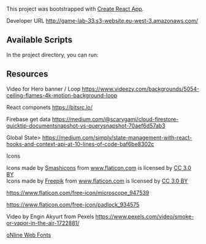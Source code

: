 This project was bootstrapped with [Create React App](https://github.com/facebook/create-react-app).

Developer URL
http://game-lab-33.s3-website.eu-west-3.amazonaws.com/


## Available Scripts

In the project directory, you can run:



## Resources

Video for Hero banner / Loop
https://www.videezy.com/backgrounds/5054-ceiling-flames-4k-motion-background-loop


React componets
https://bitsrc.io/

Firebase get data 
https://medium.com/@scarygami/cloud-firestore-quicktip-documentsnapshot-vs-querysnapshot-70aef6d57ab3

Global State> 
https://medium.com/simply/state-management-with-react-hooks-and-context-api-at-10-lines-of-code-baf6be8302c



Icons
<div>Icons made by <a href="https://www.flaticon.com/authors/smashicons" title="Smashicons">Smashicons</a> from <a href="https://www.flaticon.com/" 			    title="Flaticon">www.flaticon.com</a> is licensed by <a href="http://creativecommons.org/licenses/by/3.0/" 			    title="Creative Commons BY 3.0" target="_blank">CC 3.0 BY</a></div>


<div>Icons made by <a href="https://www.freepik.com/" title="Freepik">Freepik</a> from <a href="https://www.flaticon.com/" 			    title="Flaticon">www.flaticon.com</a> is licensed by <a href="http://creativecommons.org/licenses/by/3.0/" 			    title="Creative Commons BY 3.0" target="_blank">CC 3.0 BY</a></div>

https://www.flaticon.com/free-icon/microscope_947539

https://www.flaticon.com/free-icon/padlock_934575


Video by Engin Akyurt from Pexels
https://www.pexels.com/video/smoke-or-vapor-in-the-air-1722881/

<a href="http://www.onlinewebfonts.com">oNline Web Fonts</a>

